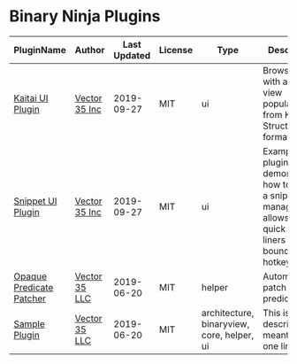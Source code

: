 # Binary Ninja Plugins

| PluginName | Author | Last Updated | License | Type | Description |
|------------|--------|--------------|---------|----------|-------------|
|[Kaitai UI Plugin](https://github.com/Vector35/kaitai)|[Vector 35 Inc](https://github.com/Vector35)|2019-09-27|MIT|ui|Browse hex with a tree view populated from Kaitai Struct formats.|
|[Snippet UI Plugin](https://github.com/Vector35/snippets)|[Vector 35 Inc](https://github.com/Vector35)|2019-09-27|MIT|ui|Example UI plugin demonstrating how to create a snippet manager that allows for quick one-liners to be bound to hotkeys.|
|[Opaque Predicate Patcher](https://github.com/Vector35/OpaquePredicatePatcher)|[Vector 35 LLC](https://github.com/Vector35)|2019-06-20|MIT|helper|Automatically patch opaque predicates|
|[Sample Plugin](https://github.com/Vector35/sample_plugin)|[Vector 35 LLC](https://github.com/Vector35)|2019-06-20|MIT|architecture, binaryview, core, helper, ui|This is a short description meant to fit on one line.|
